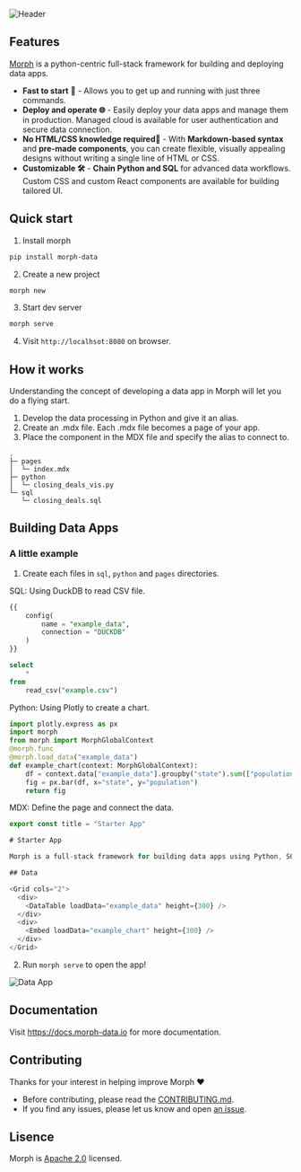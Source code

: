 ![Header](https://data.morphdb.io/assets/header.jpg)

## Features

[Morph](https://www.morph-data.io/) is a python-centric full-stack framework for building and deploying data apps.

- **Fast to start** 🚀 - Allows you to get up and running with just three commands.
- **Deploy and operate 🌐** - Easily deploy your data apps and manage them in production. Managed cloud is available for user authentication and secure data connection.
- **No HTML/CSS knowledge required🔰** - With **Markdown-based syntax** and **pre-made components**, you can create flexible, visually appealing designs without writing a single line of HTML or CSS.
- **Customizable 🛠️** - **Chain Python and SQL** for advanced data workflows. Custom CSS and custom React components are available for building tailored UI.

## Quick start

1. Install morph

```bash
pip install morph-data
```

2. Create a new project

```bash
morph new
```

3. Start dev server

```bash
morph serve
```

4. Visit `http://localhsot:8080` on browser.

## How it works

Understanding the concept of developing a data app in Morph will let you do a flying start.

1. Develop the data processing in Python and give it an alias.
2. Create an .mdx file. Each .mdx file becomes a page of your app.
3. Place the component in the MDX file and specify the alias to connect to.

```
.
├─ pages
│  └─ index.mdx
├─ python
│  └─ closing_deals_vis.py
└─ sql
   └─ closing_deals.sql
```

## Building Data Apps

### A little example

1. Create each files in `sql`, `python` and `pages` directories.

SQL: Using DuckDB to read CSV file.

```sql
{{
    config(
        name = "example_data",
        connection = "DUCKDB"
    )
}}

select
    *
from
    read_csv("example.csv")
```

Python: Using Plotly to create a chart.

```python
import plotly.express as px
import morph
from morph import MorphGlobalContext
@morph.func
@morph.load_data("example_data")
def example_chart(context: MorphGlobalContext):
    df = context.data["example_data"].groupby("state").sum(["population"]).reset_index()
    fig = px.bar(df, x="state", y="population")
    return fig
```

MDX: Define the page and connect the data.

```typescript
export const title = "Starter App"

# Starter App

Morph is a full-stack framework for building data apps using Python, SQL and MDX.

## Data

<Grid cols="2">
  <div>
    <DataTable loadData="example_data" height={300} />
  </div>
  <div>
    <Embed loadData="example_chart" height={300} />
  </div>
</Grid>
```

2. Run `morph serve` to open the app!

![Data App](https://data.morphdb.io/assets/sample-data-app.png)

## Documentation

Visit https://docs.morph-data.io for more documentation.

## Contributing

Thanks for your interest in helping improve Morph ❤️

- Before contributing, please read the [CONTRIBUTING.md](CONTRIBUTING.md).
- If you find any issues, please let us know and open [an issue](https://github.com/morph-data/morph/issues/new/choose).

## Lisence

Morph is [Apache 2.0](https://www.apache.org/licenses/LICENSE-2.0) licensed.
